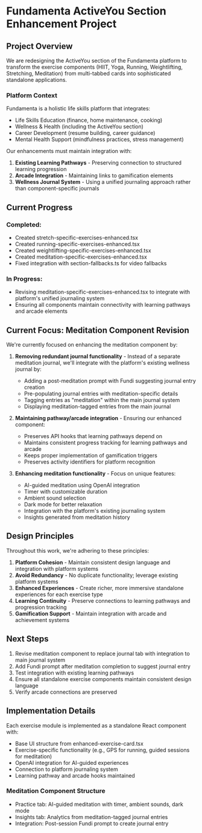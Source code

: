 # Fundamenta ActiveYou Section Enhancement Project

## Project Overview

We are redesigning the ActiveYou section of the Fundamenta platform to transform the exercise components (HIIT, Yoga, Running, Weightlifting, Stretching, Meditation) from multi-tabbed cards into sophisticated standalone applications.

### Platform Context
Fundamenta is a holistic life skills platform that integrates:
- Life Skills Education (finance, home maintenance, cooking)
- Wellness & Health (including the ActiveYou section)
- Career Development (resume building, career guidance)
- Mental Health Support (mindfulness practices, stress management)

Our enhancements must maintain integration with:
1. **Existing Learning Pathways** - Preserving connection to structured learning progression
2. **Arcade Integration** - Maintaining links to gamification elements
3. **Wellness Journal System** - Using a unified journaling approach rather than component-specific journals

## Current Progress

### Completed:
- Created stretch-specific-exercises-enhanced.tsx
- Created running-specific-exercises-enhanced.tsx 
- Created weightlifting-specific-exercises-enhanced.tsx
- Created meditation-specific-exercises-enhanced.tsx
- Fixed integration with section-fallbacks.ts for video fallbacks

### In Progress:
- Revising meditation-specific-exercises-enhanced.tsx to integrate with platform's unified journaling system
- Ensuring all components maintain connectivity with learning pathways and arcade elements

## Current Focus: Meditation Component Revision

We're currently focused on enhancing the meditation component by:

1. **Removing redundant journal functionality** - Instead of a separate meditation journal, we'll integrate with the platform's existing wellness journal by:
   - Adding a post-meditation prompt with Fundi suggesting journal entry creation
   - Pre-populating journal entries with meditation-specific details
   - Tagging entries as "meditation" within the main journal system
   - Displaying meditation-tagged entries from the main journal

2. **Maintaining pathway/arcade integration** - Ensuring our enhanced component:
   - Preserves API hooks that learning pathways depend on
   - Maintains consistent progress tracking for learning pathways and arcade
   - Keeps proper implementation of gamification triggers
   - Preserves activity identifiers for platform recognition

3. **Enhancing meditation functionality** - Focus on unique features:
   - AI-guided meditation using OpenAI integration
   - Timer with customizable duration
   - Ambient sound selection
   - Dark mode for better relaxation
   - Integration with the platform's existing journaling system
   - Insights generated from meditation history

## Design Principles

Throughout this work, we're adhering to these principles:

1. **Platform Cohesion** - Maintain consistent design language and integration with platform systems
2. **Avoid Redundancy** - No duplicate functionality; leverage existing platform systems
3. **Enhanced Experiences** - Create richer, more immersive standalone experiences for each exercise type
4. **Learning Continuity** - Preserve connections to learning pathways and progression tracking
5. **Gamification Support** - Maintain integration with arcade and achievement systems

## Next Steps

1. Revise meditation component to replace journal tab with integration to main journal system
2. Add Fundi prompt after meditation completion to suggest journal entry
3. Test integration with existing learning pathways
4. Ensure all standalone exercise components maintain consistent design language
5. Verify arcade connections are preserved

## Implementation Details

Each exercise module is implemented as a standalone React component with:
- Base UI structure from enhanced-exercise-card.tsx
- Exercise-specific functionality (e.g., GPS for running, guided sessions for meditation)
- OpenAI integration for AI-guided experiences
- Connection to platform journaling system
- Learning pathway and arcade hooks maintained

### Meditation Component Structure
- Practice tab: AI-guided meditation with timer, ambient sounds, dark mode
- Insights tab: Analytics from meditation-tagged journal entries
- Integration: Post-session Fundi prompt to create journal entry